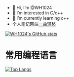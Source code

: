 - 👋 Hi, I’m @WH1024
- 👀 I’m interested in C/c++
- 🌱 I’m currently learning c++
- 个人笔记网站[一曲轻愁](www.yiquqingchou.club)


<!---
WH1024/WH1024 is a ✨ special ✨ repository because its `README.md` (this file) appears on your GitHub profile.
You can click the Preview link to take a look at your changes.
--->
<!--
  参数:
    - username:WH1024
    - show_icons:true
    - count_private:true
    - theme:tokyonight
    - locale:cn
    - hide_border:false
    - bg_color: &bg_color=225deg, FF3CAC, 784BA0, 2B86C5
    - hide_title: false
    - include_all_commits: true
    - 
-->
[![WH1024's GitHub stats](https://github-readme-stats.vercel.app/api?username=WH1024&show_icons=true&count_private=true&theme=dracula&locale=cn&hide_border=true&bg_color=225deg,FF3CAC,784BA0,2B86C5&hide_title=true&include_all_commits=true)](https://github.com/WH1024/WH1024)

# 常用编程语言
[![Top Langs](https://github-readme-stats.vercel.app/api/top-langs/?username=WH1024)](https://github.com/WH1024)
